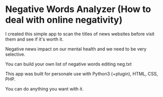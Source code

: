 # Negative Words Analyzer (How to deal with online negativity)

I created this simple app to scan the titles of news websites before visit them and see if it's worth it.

Negative news impact on our mental health and we need to be very selective.

You can build your own list of negative words editing neg.txt

This app was built for personale use with Python3 (+plugin), HTML, CSS, PHP.

You can do anything you want with it.


